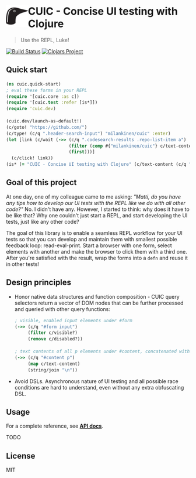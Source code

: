 # <img src="kuikka.png" align="left" width="60" height="60"> CUIC - Concise UI testing with Clojure

> Use the REPL, Luke!

[![Build Status](https://img.shields.io/travis/milankinen/cuic/master.svg?style=flat-square)](https://travis-ci.org/milankinen/cuic)
[![Clojars Project](https://img.shields.io/clojars/v/cuic.svg?style=flat-square)](https://clojars.org/cuic)

## Quick start

```clj
(ns cuic.quick-start)
; eval these forms in your REPL
(require '[cuic.core :as c])
(require '[cuic.test :refer [is*]])
(require 'cuic.dev)

(cuic.dev/launch-as-default!)
(c/goto! "https://github.com/")
(c/type! (c/q ".header-search-input") "milankinen/cuic" :enter)
(let [link (c/wait (->> (c/q ".codesearch-results .repo-list-item a")
                        (filter (comp #{"milankinen/cuic"} c/text-content))
                        (first)))]
  (c/click! link))
(is* (= "CUIC - Concise UI testing with Clojure" (c/text-content (c/q "#readme h1"))))
```

## Goal of this project

At one day, one of my colleague came to me asking: _"Matti, do you have any tips how
to develop our UI tests with the REPL like we do with all other code?"_ No. I didn't have
any. However, I started to think: why does it have to be like that? Why one couldn't
just start a REPL, and start developing the UI tests, just like any other code?

The goal of this library is to enable a seamless REPL workflow for your UI tests so that
you can develop and maintain them with smallest possible feedback loop: read-eval-print.
Start a browser with one form, select elements with another and make the browser to click
them with a third one. After you're satisfied with the result, wrap the forms
into a `defn` and reuse it in other tests!

## Design principles

- Honor native data structures and function composition - CUIC query selectors return
  a vector of DOM nodes that can be further processed and queried with other query functions:

  ```clj
  ; visible, enabled input elements under #form
  (->> (c/q "#form input")
       (filter c/visible?)
       (remove c/disabled?))

  ; text contents of all p elements under #content, concatenated with newline
  (->> (c/q "#content p")
       (map c/text-content)
       (string/join "\n"))
  ```

- Avoid DSLs. Asynchronous nature of UI testing and all possible race conditions are
  hard to understand, even without any extra obfuscating DSL.

## Usage

For a complete reference, see **[API docs](https://cljdoc.org/d/cuic/cuic)**.

TODO

## License

MIT
